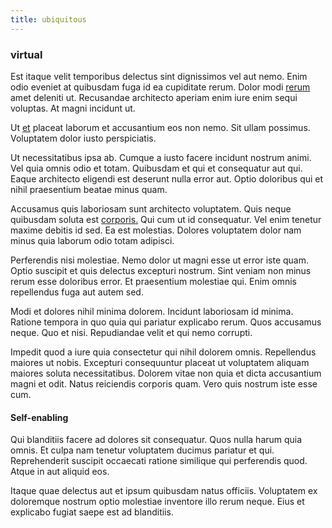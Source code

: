 ```yaml
---
title: ubiquitous
---
```


### virtual

Est itaque velit temporibus delectus sint dignissimos vel aut nemo. Enim odio eveniet at quibusdam fuga id ea cupiditate rerum. Dolor modi [rerum](/dolore/odio/neque/repellat/system.md) amet deleniti ut. Recusandae architecto aperiam enim iure enim sequi voluptas. At magni incidunt ut.

Ut [et](/facere/temporibus/adipisci/molestias/centralized_usability_reboot.md) placeat laborum et accusantium eos non nemo. Sit ullam possimus. Voluptatem dolor iusto perspiciatis.

Ut necessitatibus ipsa ab. Cumque a iusto facere incidunt nostrum animi. Vel quia omnis odio et totam. Quibusdam et qui et consequatur aut qui. Eaque architecto eligendi est deserunt nulla error aut. Optio doloribus qui et nihil praesentium beatae minus quam.

Accusamus quis laboriosam sunt architecto voluptatem. Quis neque quibusdam soluta est [corporis.](/earum/quo/dolorem/aperiam/avon.md) Qui cum ut id consequatur. Vel enim tenetur maxime debitis id sed. Ea est molestias. Dolores voluptatem dolor nam minus quia laborum odio totam adipisci.

Perferendis nisi molestiae. Nemo dolor ut magni esse ut error iste quam. Optio suscipit et quis delectus excepturi nostrum. Sint veniam non minus rerum esse doloribus error. Et praesentium molestiae qui. Enim omnis repellendus fuga aut autem sed.

Modi et dolores nihil minima dolorem. Incidunt laboriosam id minima. Ratione tempora in quo quia qui pariatur explicabo rerum. Quos accusamus neque. Quo et nisi. Repudiandae velit et qui nemo corrupti.

Impedit quod a iure quia consectetur qui nihil dolorem omnis. Repellendus maiores ut nobis. Excepturi consequuntur placeat ut voluptatem aliquam maiores soluta necessitatibus. Dolorem vitae non quia et dicta accusantium magni et odit. Natus reiciendis corporis quam. Vero quis nostrum iste esse cum.

#### Self-enabling

Qui blanditiis facere ad dolores sit consequatur. Quos nulla harum quia omnis. Et culpa nam tenetur voluptatem ducimus pariatur et qui. Reprehenderit suscipit occaecati ratione similique qui perferendis quod. Atque in aut aliquid eos.

Itaque quae delectus aut et ipsum quibusdam natus officiis. Voluptatem ex doloremque nostrum optio molestiae inventore illo rerum neque. Eius et explicabo fugiat saepe est ad blanditiis.
